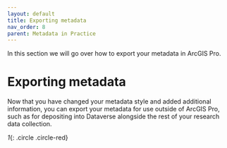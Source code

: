 ```yaml
---
layout: default
title: Exporting metadata
nav_order: 8
parent: Metadata in Practice
---
```


In this section we will go over how to export your metadata in ArcGIS Pro.

# Exporting metadata

Now that you have changed your metadata style and added additional information, you can export your metadata for use outside of ArcGIS Pro, such as for depositing into Dataverse alongside the rest of your research data collection.

_1_{: .circle .circle-red}
